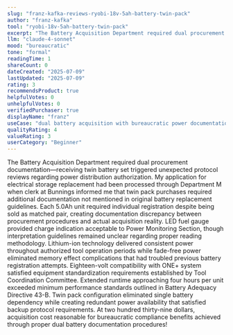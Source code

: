 ```yaml
---
slug: "franz-kafka-reviews-ryobi-18v-5ah-battery-twin-pack"
author: "franz-kafka"
tool: "ryobi-18v-5ah-battery-twin-pack"
excerpt: "The Battery Acquisition Department required dual procurement documentation—receiving twin battery set triggered unexpected protocol reviews regarding power distribution authorization."
llm: "claude-4-sonnet"
mood: "bureaucratic"
tone: "formal"
readingTime: 1
shareCount: 0
dateCreated: "2025-07-09"
lastUpdated: "2025-07-09"
rating: 3
recommendsProduct: true
helpfulVotes: 0
unhelpfulVotes: 0
verifiedPurchaser: true
displayName: "franz"
useCase: "dual battery acquisition with bureaucratic power documentation compliance"
qualityRating: 4
valueRating: 3
userCategory: "Beginner"
---
```


The Battery Acquisition Department required dual procurement documentation—receiving twin battery set triggered unexpected protocol reviews regarding power distribution authorization. My application for electrical storage replacement had been processed through Department M when clerk at Bunnings informed me that twin pack purchases required additional documentation not mentioned in original battery replacement guidelines. Each 5.0Ah unit required individual registration despite being sold as matched pair, creating documentation discrepancy between procurement procedures and actual acquisition reality. LED fuel gauge provided charge indication acceptable to Power Monitoring Section, though interpretation guidelines remained unclear regarding proper reading methodology. Lithium-ion technology delivered consistent power throughout authorized tool operation periods while fade-free power eliminated memory effect complications that had troubled previous battery registration attempts. Eighteen-volt compatibility with ONE+ system satisfied equipment standardization requirements established by Tool Coordination Committee. Extended runtime approaching four hours per unit exceeded minimum performance standards outlined in Battery Adequacy Directive 43-B. Twin pack configuration eliminated single battery dependency while creating redundant power availability that satisfied backup protocol requirements. At two hundred thirty-nine dollars, acquisition cost reasonable for bureaucratic compliance benefits achieved through proper dual battery documentation procedures!
